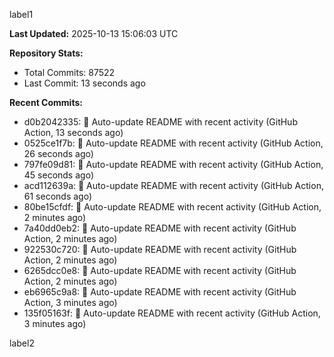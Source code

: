 
label1 
<!-- ACTIVITY_START -->
**Last Updated:** 2025-10-13 15:06:03 UTC

**Repository Stats:**
- Total Commits: 87522
- Last Commit: 13 seconds ago

**Recent Commits:**
- d0b2042335: 🤖 Auto-update README with recent activity (GitHub Action, 13 seconds ago)
- 0525ce1f7b: 🤖 Auto-update README with recent activity (GitHub Action, 26 seconds ago)
- 797fe09d81: 🤖 Auto-update README with recent activity (GitHub Action, 45 seconds ago)
- acd112639a: 🤖 Auto-update README with recent activity (GitHub Action, 61 seconds ago)
- 80be15cfdf: 🤖 Auto-update README with recent activity (GitHub Action, 2 minutes ago)
- 7a40dd0eb2: 🤖 Auto-update README with recent activity (GitHub Action, 2 minutes ago)
- 922530c720: 🤖 Auto-update README with recent activity (GitHub Action, 2 minutes ago)
- 6265dcc0e8: 🤖 Auto-update README with recent activity (GitHub Action, 2 minutes ago)
- eb6965c9a8: 🤖 Auto-update README with recent activity (GitHub Action, 3 minutes ago)
- 135f05163f: 🤖 Auto-update README with recent activity (GitHub Action, 3 minutes ago)
<!-- ACTIVITY_END -->

label2
